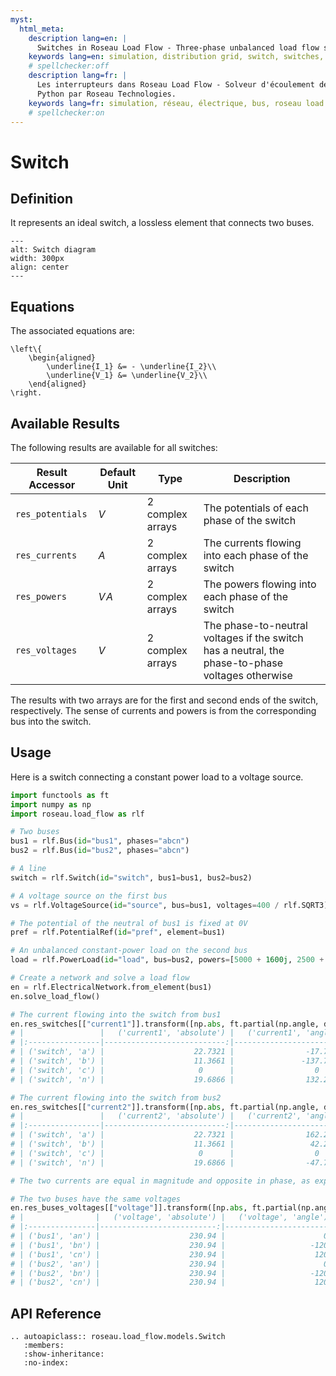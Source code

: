 ```yaml
---
myst:
  html_meta:
    description lang=en: |
      Switches in Roseau Load Flow - Three-phase unbalanced load flow solver in a Python API by Roseau Technologies.
    keywords lang=en: simulation, distribution grid, switch, switches, model
    # spellchecker:off
    description lang=fr: |
      Les interrupteurs dans Roseau Load Flow - Solveur d'écoulement de charge triphasé et déséquilibré dans une API
      Python par Roseau Technologies.
    keywords lang=fr: simulation, réseau, électrique, bus, roseau load flow, interrupteurs, modèle
    # spellchecker:on
---
```


# Switch

## Definition

It represents an ideal switch, a lossless element that connects two buses.

```{image} /_static/Switch.svg
---
alt: Switch diagram
width: 300px
align: center
---
```

## Equations

The associated equations are:

```{math}
\left\{
    \begin{aligned}
        \underline{I_1} &= - \underline{I_2}\\
        \underline{V_1} &= \underline{V_2}\\
    \end{aligned}
\right.
```

## Available Results

The following results are available for all switches:

| Result Accessor  | Default Unit | Type             | Description                                                                                      |
| ---------------- | ------------ | ---------------- | ------------------------------------------------------------------------------------------------ |
| `res_potentials` | $V$          | 2 complex arrays | The potentials of each phase of the switch                                                       |
| `res_currents`   | $A$          | 2 complex arrays | The currents flowing into each phase of the switch                                               |
| `res_powers`     | $V\!A$       | 2 complex arrays | The powers flowing into each phase of the switch                                                 |
| `res_voltages`   | $V$          | 2 complex arrays | The phase-to-neutral voltages if the switch has a neutral, the phase-to-phase voltages otherwise |

The results with two arrays are for the first and second ends of the switch, respectively. The sense of currents and
powers is from the corresponding bus into the switch.

## Usage

Here is a switch connecting a constant power load to a voltage source.

```python
import functools as ft
import numpy as np
import roseau.load_flow as rlf

# Two buses
bus1 = rlf.Bus(id="bus1", phases="abcn")
bus2 = rlf.Bus(id="bus2", phases="abcn")

# A line
switch = rlf.Switch(id="switch", bus1=bus1, bus2=bus2)

# A voltage source on the first bus
vs = rlf.VoltageSource(id="source", bus=bus1, voltages=400 / rlf.SQRT3)

# The potential of the neutral of bus1 is fixed at 0V
pref = rlf.PotentialRef(id="pref", element=bus1)

# An unbalanced constant-power load on the second bus
load = rlf.PowerLoad(id="load", bus=bus2, powers=[5000 + 1600j, 2500 + 800j, 0])

# Create a network and solve a load flow
en = rlf.ElectricalNetwork.from_element(bus1)
en.solve_load_flow()

# The current flowing into the switch from bus1
en.res_switches[["current1"]].transform([np.abs, ft.partial(np.angle, deg=True)])
# |                 |   ('current1', 'absolute') |   ('current1', 'angle') |
# |:----------------|---------------------------:|------------------------:|
# | ('switch', 'a') |                    22.7321 |                -17.7447 |
# | ('switch', 'b') |                    11.3661 |               -137.745  |
# | ('switch', 'c') |                     0      |                  0      |
# | ('switch', 'n') |                    19.6866 |                132.255  |

# The current flowing into the switch from bus2
en.res_switches[["current2"]].transform([np.abs, ft.partial(np.angle, deg=True)])
# |                 |   ('current2', 'absolute') |   ('current2', 'angle') |
# |:----------------|---------------------------:|------------------------:|
# | ('switch', 'a') |                    22.7321 |                162.255  |
# | ('switch', 'b') |                    11.3661 |                 42.2553 |
# | ('switch', 'c') |                     0      |                  0      |
# | ('switch', 'n') |                    19.6866 |                -47.7447 |

# The two currents are equal in magnitude and opposite in phase, as expected

# The two buses have the same voltages
en.res_buses_voltages[["voltage"]].transform([np.abs, ft.partial(np.angle, deg=True)])
# |                |   ('voltage', 'absolute') |   ('voltage', 'angle') |
# |:---------------|--------------------------:|-----------------------:|
# | ('bus1', 'an') |                    230.94 |                      0 |
# | ('bus1', 'bn') |                    230.94 |                   -120 |
# | ('bus1', 'cn') |                    230.94 |                    120 |
# | ('bus2', 'an') |                    230.94 |                      0 |
# | ('bus2', 'bn') |                    230.94 |                   -120 |
# | ('bus2', 'cn') |                    230.94 |                    120 |
```

## API Reference

```{eval-rst}
.. autoapiclass:: roseau.load_flow.models.Switch
   :members:
   :show-inheritance:
   :no-index:
```
